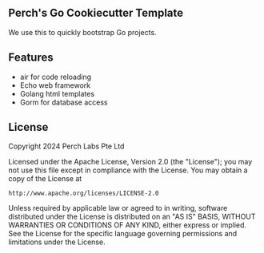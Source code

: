 ## Perch's Go Cookiecutter Template

We use this to quickly bootstrap Go projects.

## Features

- air for code reloading
- Echo web framework
- Golang html templates
- Gorm for database access


## License

Copyright 2024 Perch Labs Pte Ltd

Licensed under the Apache License, Version 2.0 (the "License");
you may not use this file except in compliance with the License.
You may obtain a copy of the License at

    http://www.apache.org/licenses/LICENSE-2.0

Unless required by applicable law or agreed to in writing, software
distributed under the License is distributed on an "AS IS" BASIS,
WITHOUT WARRANTIES OR CONDITIONS OF ANY KIND, either express or implied.
See the License for the specific language governing permissions and
limitations under the License.
